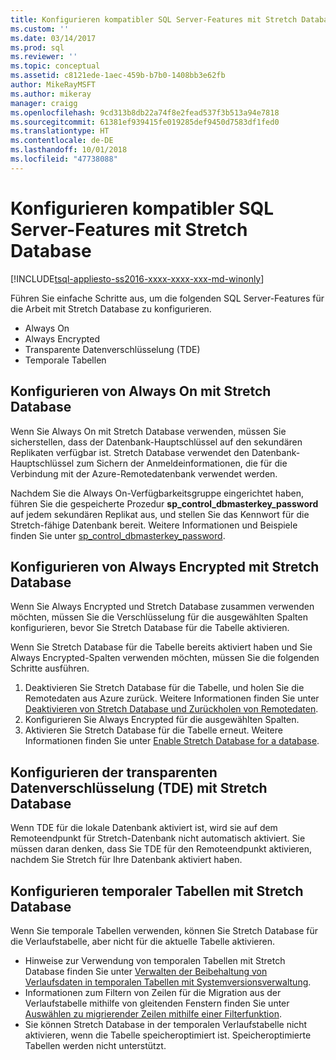```yaml
---
title: Konfigurieren kompatibler SQL Server-Features mit Stretch Database | Microsoft-Dokumentation
ms.custom: ''
ms.date: 03/14/2017
ms.prod: sql
ms.reviewer: ''
ms.topic: conceptual
ms.assetid: c8121ede-1aec-459b-b7b0-1408bb3e62fb
author: MikeRayMSFT
ms.author: mikeray
manager: craigg
ms.openlocfilehash: 9cd313b8db22a74f8e2fead537f3b513a94e7818
ms.sourcegitcommit: 61381ef939415fe019285def9450d7583df1fed0
ms.translationtype: HT
ms.contentlocale: de-DE
ms.lasthandoff: 10/01/2018
ms.locfileid: "47738088"
---
```

# <a name="configure-compatible-sql-server-features-with-stretch-database"></a>Konfigurieren kompatibler SQL Server-Features mit Stretch Database
[!INCLUDE[tsql-appliesto-ss2016-xxxx-xxxx-xxx-md-winonly](../../includes/tsql-appliesto-ss2016-xxxx-xxxx-xxx-md-winonly.md)]


Führen Sie einfache Schritte aus, um die folgenden SQL Server-Features für die Arbeit mit Stretch Database zu konfigurieren.
-   Always On
-   Always Encrypted
-   Transparente Datenverschlüsselung (TDE)
-   Temporale Tabellen

## <a name="configure-always-on-with-stretch-database"></a>Konfigurieren von Always On mit Stretch Database
Wenn Sie Always On mit Stretch Database verwenden, müssen Sie sicherstellen, dass der Datenbank-Hauptschlüssel auf den sekundären Replikaten verfügbar ist. Stretch Database verwendet den Datenbank-Hauptschlüssel zum Sichern der Anmeldeinformationen, die für die Verbindung mit der Azure-Remotedatenbank verwendet werden.

Nachdem Sie die Always On-Verfügbarkeitsgruppe eingerichtet haben, führen Sie die gespeicherte Prozedur **sp_control_dbmasterkey_password** auf jedem sekundären Replikat aus, und stellen Sie das Kennwort für die Stretch-fähige Datenbank bereit. Weitere Informationen und Beispiele finden Sie unter [sp_control_dbmasterkey_password](../../relational-databases/system-stored-procedures/sp-control-dbmasterkey-password-transact-sql.md). 

## <a name="configure-always-encrypted-with-stretch-database"></a>Konfigurieren von Always Encrypted mit Stretch Database
Wenn Sie Always Encrypted und Stretch Database zusammen verwenden möchten, müssen Sie die Verschlüsselung für die ausgewählten Spalten konfigurieren, bevor Sie Stretch Database für die Tabelle aktivieren.

Wenn Sie Stretch Database für die Tabelle bereits aktiviert haben und Sie Always Encrypted-Spalten verwenden möchten, müssen Sie die folgenden Schritte ausführen.
1.   Deaktivieren Sie Stretch Database für die Tabelle, und holen Sie die Remotedaten aus Azure zurück. Weitere Informationen finden Sie unter [Deaktivieren von Stretch Database und Zurückholen von Remotedaten](../../sql-server/stretch-database/disable-stretch-database-and-bring-back-remote-data.md).
2.   Konfigurieren Sie Always Encrypted für die ausgewählten Spalten.
3. Aktivieren Sie Stretch Database für die Tabelle erneut. Weitere Informationen finden Sie unter [Enable Stretch Database for a database](../../sql-server/stretch-database/enable-stretch-database-for-a-table.md).

## <a name="configure-transparent-data-encryption-tde-with-stretch-database"></a>Konfigurieren der transparenten Datenverschlüsselung (TDE) mit Stretch Database

Wenn TDE für die lokale Datenbank aktiviert ist, wird sie auf dem Remoteendpunkt für Stretch-Datenbank nicht automatisch aktiviert. Sie müssen daran denken, dass Sie TDE für den Remoteendpunkt aktivieren, nachdem Sie Stretch für Ihre Datenbank aktiviert haben.

## <a name="configure-temporal-tables-with-stretch-database"></a>Konfigurieren temporaler Tabellen mit Stretch Database
Wenn Sie temporale Tabellen verwenden, können Sie Stretch Database für die Verlaufstabelle, aber nicht für die aktuelle Tabelle aktivieren.
-   Hinweise zur Verwendung von temporalen Tabellen mit Stretch Database finden Sie unter [Verwalten der Beibehaltung von Verlaufsdaten in temporalen Tabellen mit Systemversionsverwaltung](../../relational-databases/tables/manage-retention-of-historical-data-in-system-versioned-temporal-tables.md).
-   Informationen zum Filtern von Zeilen für die Migration aus der Verlaufstabelle mithilfe von gleitenden Fenstern finden Sie unter [Auswählen zu migrierender Zeilen mithilfe einer Filterfunktion](../../sql-server/stretch-database/select-rows-to-migrate-by-using-a-filter-function-stretch-database.md).
-   Sie können Stretch Database in der temporalen Verlaufstabelle nicht aktivieren, wenn die Tabelle speicheroptimiert ist. Speicheroptimierte Tabellen werden nicht unterstützt.
